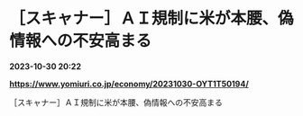 # ［スキャナー］ＡＩ規制に米が本腰、偽情報への不安高まる

**2023-10-30 20:22**

**https://www.yomiuri.co.jp/economy/20231030-OYT1T50194/**

［スキャナー］ＡＩ規制に米が本腰、偽情報への不安高まる